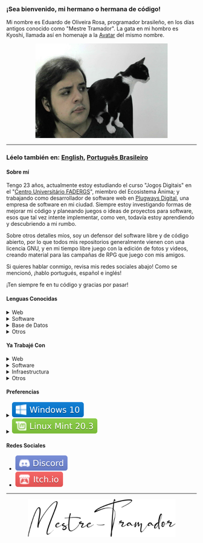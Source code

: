 ### ¡Sea bienvenido, mi hermano o hermana de código!

Mi nombre es Eduardo de Oliveira Rosa, programador brasileño, en los días antigos
conocido como "Mestre Tramador". La gata en mi hombro es Kyoshi, llamada así en
homenaje a la [Avatar] del mismo nombre.

<p align="center">
  <img
    src="./assets/images/mestre-tramador-and-kyoshi.jpg"
    alt="Una foto de mi mismo y mi gata"
    width="350"
    height="250"
  />
</p>

---

### Léelo también en: [English], [Português Brasileiro]

#### Sobre mí

Tengo 23 años, actualmente estoy estudiando el curso "Jogos Digitais" en el "[Centro
Universitário FADERGS]", miembro del Ecosistema Ânima; y trabajando como desarrollador
de software web en [Plugways Digital], una empresa de software en mi ciudad.
Siempre estoy investigando formas de mejorar mi código y planeando juegos o ideas
de proyectos para software, esos que tal vez intente implementar, como ven,
todavía estoy aprendiendo y descubriendo a mi rumbo.

Sobre otros detalles míos, soy un defensor del software libre y de código abierto,
por lo que todos mis repositorios generalmente vienen con una licencia GNU, y
en mi tiempo libre juego con la edición de fotos y videos, creando material para
las campañas de RPG que juego con mis amigos.

Si quieres hablar conmigo, revisa mis redes sociales abajo! Como se mencionó,
¡hablo portugués, español e inglés!

¡Ten siempre fe en tu código y gracias por pasar!

#### Lenguas Conocidas

<!-- #region Web -->
<details>

<summary>
  Web
</summary>

<!-- #region Frontend -->
##### Frontend

- [![HTML](assets/badges/html.svg)](https://developer.mozilla.org/en-US/docs/Web/HTML/)
- [![CSS](assets/badges/css.svg)](https://developer.mozilla.org/en-US/docs/Web/CSS/)
- [![Sass](assets/badges/sass.svg)](https://sass-lang.com/)
- [![JavaScript](assets/badges/js.svg)](https://developer.mozilla.org/en-US/docs/Web/JavaScript/)
- [![TypeScript](assets/badges/ts.svg)](https://www.typescriptlang.org/)
<!-- #endregion -->

<!-- #region Backend -->
##### Backend

- [![PHP](assets/badges/php.svg)](https://www.php.net/)
<!-- #endregion -->

</details>
<!-- #endregion -->

<!-- #region Software -->
<details>

<summary>
  Software
</summary>

<!-- #region Juegos -->
##### Juegos

- [![C#](assets/badges/cs.svg)](https://learn.microsoft.com/en-us/dotnet/csharp/)
- [![Java](assets/badges/java.svg)](https://www.java.com/en/)
- [![Kotlin](assets/badges/kotlin.svg)](https://kotlinlang.org/)
<!-- #endregion -->

<!-- #region General -->
##### General

- [![C](assets/badges/c.svg)](https://www.learn-c.org/)
- [![Lua](assets/badges/lua.svg)](https://www.lua.org/)
<!-- #endregion -->

<!-- #region Terminal -->
##### Terminal

- [![Bash](assets/badges/bash.svg)](https://www.gnu.org/software/bash/)
- [![Batch](assets/badges/batch.svg)](https://learn.microsoft.com/en-us/windows-server/administration/windows-commands/windows-commands)
<!-- #endregion -->

</details>
<!-- #endregion -->

<!-- #region Base de Datos -->
<details>

<summary>
  Base de Datos
</summary>

<!-- #region Relacional -->
##### Relacional

- [![MySQL](assets/badges/mysql.svg)](https://www.mysql.com/)
- [![SQLite](assets/badges/sqlite.svg)](https://www.sqlite.org/)

<!-- #endregion -->

</details>
<!-- #endregion -->

<!-- #region Otros -->
<details>

<summary>
  Otros
</summary>

<!-- #region Marcación -->
##### Marcación

- [![Markdown](assets/badges/md.svg)](https://www.markdownguide.org/)
- [![YAML](assets/badges/yaml.svg)](https://yaml.org/)
- [![TOML](assets/badges/toml.svg)](https://toml.io/en/)
<!-- #endregion -->

<!-- #region Datos -->
##### Datos

- [![JSON](assets/badges/json.svg)](https://www.json.org/json-en.html)
<!-- #endregion -->

<!-- #region Vector -->
##### Vector

- [![SVG](assets/badges/svg.svg)](https://developer.mozilla.org/en-US/docs/Web/SVG/)
<!-- #endregion -->

</details>
<!-- #endregion -->

#### Ya Trabajé Con

<!-- #region Web -->
<details>

<summary>
  Web
</summary>

<!-- #region Framework Frontend -->
##### Framework Frontend

- [![Angular](assets/badges/angular.svg)](https://angular.io/)
- [![Vue.js](assets/badges/vue.svg)](https://vuejs.org/)
- [![Tailwind CSS](assets/badges/tailwind.svg)](https://tailwindcss.com/)
- [![Bootstrap](assets/badges/bootstrap.svg)](https://getbootstrap.com/)
<!-- #endregion -->

<!-- #region Biblioteca Frontend -->
##### Biblioteca Frontend

- [![React](assets/badges/react.svg)](https://reactjs.org/)
- [![jQuery](assets/badges/jquery.svg)](https://jquery.com/)
<!-- #endregion -->

<!-- #region Framework Backend -->
##### Framework Backend

- [![Laravel](assets/badges/laravel.svg)](https://laravel.com/)
- [![Lumen](assets/badges/lumen.svg)](https://lumen.laravel.com/docs/)
- [![Express](assets/badges/express.svg)](https://expressjs.com/)
<!-- #endregion -->

<!-- #region Manejador de Paquetes -->
##### Manejador de Paquetes

- [![npm](assets/badges/npm.svg)](https://www.npmjs.com/)
- [![Composer](assets/badges/composer.svg)](https://getcomposer.org/)
<!-- #endregion -->

<!-- #region Mobile -->
##### Mobile

- [![Ionic](assets/badges/ionic.svg)](https://ionicframework.com/)
- [![React Native](assets/badges/reactnative.svg)](https://reactnative.dev/)
<!-- #endregion -->

<!-- #region Otros -->
##### Otros

- [![Node.js](assets/badges/node.svg)](https://nodejs.org/en/)
- [![PWA](assets/badges/pwa.svg)](https://developer.mozilla.org/en-US/docs/Web/Progressive_web_apps)
<!-- #endregion -->

</details>
<!-- #endregion -->

<!-- #region Software -->
<details>

<summary>
  Software
</summary>

<!-- #region Juegos -->
##### Juegos

- [![CurseForge](assets/badges/forge.svg)](https://docs.minecraftforge.net/en/latest/)
- [![Unity](assets/badges/unity.svg)](https://unity.com/)
<!-- #endregion -->

<!-- #region General -->
##### General

- [![.NET](assets/badges/dotnet.svg)](https://dotnet.microsoft.com/en-us/)
<!-- #endregion -->

</details>
<!-- #endregion -->

<!-- #region Infraestructura -->
<details>

<summary>
  Infraestructura
</summary>

<!-- #region Servidores -->
##### Servidores

- [![NGINX](assets/badges/nginx.svg)](https://www.nginx.com/)
<!-- #endregion -->

</details>
<!-- #endregion -->

<!-- #region Otros -->
<details>

<summary>
  Otros
</summary>

<!-- #region Formatación de Código Fuente -->
##### Formatación de Código Fuente

- [![EditorConfig](assets/badges/editorconfig.svg)](https://editorconfig.org/)
- [![Keep a Changelog](assets/badges/changelog.svg)](https://keepachangelog.com/en/1.1.0/)
<!-- #endregion -->

<!-- #region Edición de Imágenes -->
##### Edición de Imágenes

- [![Photoshop](assets/badges/psd.svg)](https://www.adobe.com/br/products/photoshop.html)
<!-- #endregion -->

<!-- #region Modelaje 3D -->
##### Modelaje 3D

- [![3D Studio Max](assets/badges/3dsmax.svg)](https://www.autodesk.com.br/products/3ds-max/overview/)
- [![Blender](assets/badges/blender.svg)](https://www.blender.org/)
<!-- #endregion -->

</details>

<!-- #endregion -->

#### Preferencias

<!-- #region Windows -->
<details>

<!-- #region Summary -->
<summary>
  <a
    href="https://www.microsoft.com/en-us/windows/get-windows-10"
    rel="nofollow"
  >
    <img
      src="assets/badges/win10.svg"
      alt="Windows 10"
      style="max-width: 100%;"
    />
  </a>
</summary>
<!-- #endregion -->

<!-- #region Table -->
<table>
  <tbody>
    <!-- #region Herramienta VCS -->
    <tr>
      <td>
        <strong>Herramienta VCS</strong>
      </td>
      <th>
        <a href="https://git-scm.com/" rel="nofollow">
          <img
            src="assets/badges/git.svg"
            alt="Git"
            style="max-width: 100%;"
          />
        </a>
      </th>
    </tr>
    <!-- #endregion -->
    <!-- #region Plataforma DVCS -->
    <tr>
      <td>
        <strong>Plataforma DVCS</strong>
      </td>
      <th>
        <a href="https://github.com/">
          <img
            src="assets/badges/github.svg"
            alt="GitHub"
            style="max-width: 100%;"
          />
        </a>
      </th>
    </tr>
    <!-- #endregion -->
    <!-- #region IDE -->
    <tr>
      <td>
        <strong>IDE</strong>
      </td>
      <th>
        <a href="https://code.visualstudio.com/" rel="nofollow">
          <img
            src="assets/badges/vscode.svg"
            alt="VSCode"
            style="max-width: 100%;"
          />
        </a>
      </th>
    </tr>
    <!-- #endregion -->
    <!-- #region Plataforma de API -->
    <tr>
      <td>
        <strong>Plataforma de API</strong>
      </td>
      <th>
        <a href="https://www.postman.com/" rel="nofollow">
          <img
            src="assets/badges/postman.svg"
            alt="Postman"
            style="max-width: 100%;"
          />
        </a>
      </th>
    </tr>
    <!-- #endregion -->
    <!-- #region Buscador Web -->
    <tr>
      <td>
        <strong>Buscador Web</strong>
      </td>
      <th>
        <a href="https://www.google.com/intl/en/chrome/" rel="nofollow">
          <img
            src="assets/badges/chrome.svg"
            alt="Google Chrome"
            style="max-width: 100%;"
          />
        </a>
      </th>
    </tr>
    <!-- #endregion -->
  </tbody>
</table>
<!-- #endregion -->

</details>
<!-- #endregion -->

<!-- #region Linux -->
<details>

<!-- #region Summary -->
<summary>
  <a
    href="https://www.linuxmint.com/"
    rel="nofollow"
  >
    <img
      src="assets/badges/lnxmint.svg"
      alt="Linux Mint"
      style="max-width: 100%;"
    />
  </a>
</summary>
<!-- #endregion -->

<!-- #region Table -->
<table>
  <tbody>
    <!-- #region Herramienta VCS -->
    <tr>
      <td>
        <strong>Herramienta VCS</strong>
      </td>
      <th>
        <a href="https://git-scm.com/" rel="nofollow">
          <img
            src="assets/badges/git.svg"
            alt="Git"
            style="max-width: 100%;"
          />
        </a>
      </th>
    </tr>
    <!-- #endregion -->
    <!-- #region Plataforma DVCS -->
    <tr>
      <td>
        <strong>Plataforma DVCS</strong>
      </td>
      <th>
        <a href="https://github.com/">
          <img
            src="assets/badges/github.svg"
            alt="GitHub"
            style="max-width: 100%;"
          />
        </a>
      </th>
    </tr>
    <!-- #endregion -->
    <!-- #region IDE -->
    <tr>
      <td>
        <strong>IDE</strong>
      </td>
      <th>
        <a href="https://code.visualstudio.com/" rel="nofollow">
          <img
            src="assets/badges/vscode.svg"
            alt="VSCode"
            style="max-width: 100%;"
          />
        </a>
      </th>
    </tr>
    <!-- #endregion -->
    <!-- #region Plataforma de API -->
    <tr>
      <td>
        <strong>Plataforma de API</strong>
      </td>
      <th>
        <a href="https://www.postman.com/" rel="nofollow">
          <img
            src="assets/badges/postman.svg"
            alt="Postman"
            style="max-width: 100%;"
          />
        </a>
      </th>
    </tr>
    <!-- #endregion -->
    <!-- #region Buscador Web -->
    <tr>
      <td>
        <strong>Buscador Web</strong>
      </td>
      <th>
        <a href="https://www.mozilla.org/en-US/firefox/new/" rel="nofollow">
          <img
            src="assets/badges/firefox.svg"
            alt="Firefox Browser"
            style="max-width: 100%;"
          />
        </a>
      </th>
    </tr>
    <!-- #endregion -->
  </tbody>
</table>
<!-- #endregion -->

</details>
<!-- #endregion -->

#### Redes Sociales

- [![Discord](assets/badges/discord.svg)](https://discord.com/users/335813464079728650)
- [![Itch.io](assets/badges/itch.io.svg)](https://mestre-tramador.itch.io/)

---

<p align="center">
  <a href="#mestre-tramador-and-kyoshi">
    <img
      src="assets/images/logo.png"
      alt="Mestre-Tramador"
      width="391"
      height="100"
    />
  </a>
</p>

[Avatar]: https://avatar.fandom.com/wiki/Kyoshi
[English]: ./README.md
[Português Brasileiro]: ./README.PT-BR.md
[Centro Universitário FADERGS]: https://www.fadergs.edu.br/
[Plugways Digital]: https://www.plugwaysdigital.com.br/
